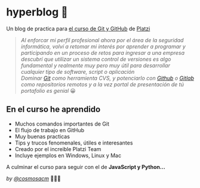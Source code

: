 # hyperblog 🦅
Un blog de practica para [el curso de Git y GitHub](https://platzi.com/cursos/git-github/ "curso de Git y Github") de [Platzi](https://platzi.com/ "Platzi")

> _Al enforcar mi perfil profesional ahora por el área de la seguridad informática, volví a retomar mi interés por aprender a programar y participando en un proceso de retos para ingresar a una empresa descubrí que utilizar un sistema control de versiones es algo fundamental y realmente muy pero muy útil para desarrollar cualquier tipo de software, script o aplicación_  
> _Dominar [Git](https://git-scm.com/ "Git") como herramienta CVS, y potenciarlo con [Github](https://github.com/ "GitHub") o [Gitlab](https://gitlab.com/ "GitLab") como repositorios remotos y a la vez portal de presentación de tú portafolio es genial_ 😀
  
## En el curso he aprendido

+ Muchos comandos importantes de Git
+ El flujo de trabajo en GitHub
+ Muy buenas practicas
+ Tips y trucos fenomenales, útiles e interesantes
+ Creado por el increible Platzi Team
+ Incluye ejemplos en Windows, Linux y Mac

  
A culminar el curso para seguir con el de **JavaScript y Python...** 
  
_by [@cosmosacm](https://github.com/Cosmosacm "@cosmosacm")_ 👨🏼‍💻
